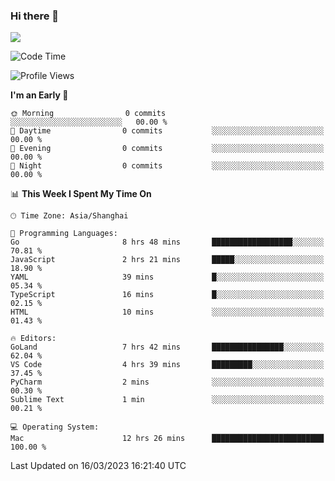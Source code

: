 ### Hi there 👋

<!--
**JJAYCHEN1e/jjaychen1e** is a ✨ _special_ ✨ repository because its `README.md` (this file) appears on your GitHub profile.

Here are some ideas to get you started:

- 🔭 I’m currently working on ...
- 🌱 I’m currently learning ...
- 👯 I’m looking to collaborate on ...
- 🤔 I’m looking for help with ...
- 💬 Ask me about ...
- 📫 How to reach me: ...
- 😄 Pronouns: ...
- ⚡ Fun fact: ...
-->

[![](https://github-readme-stats.vercel.app/api?username=jjaychen1e&show_icons=true)](https://github.com/jjaychen1e/github-readme-stats?count_private=true)

<!--START_SECTION:waka-->
![Code Time](http://img.shields.io/badge/Code%20Time-576%20hrs%2038%20mins-blue)

![Profile Views](http://img.shields.io/badge/Profile%20Views-2-blue)

**I'm an Early 🐤** 

```text
🌞 Morning                0 commits           ░░░░░░░░░░░░░░░░░░░░░░░░░   00.00 % 
🌆 Daytime                0 commits           ░░░░░░░░░░░░░░░░░░░░░░░░░   00.00 % 
🌃 Evening                0 commits           ░░░░░░░░░░░░░░░░░░░░░░░░░   00.00 % 
🌙 Night                  0 commits           ░░░░░░░░░░░░░░░░░░░░░░░░░   00.00 % 
```


📊 **This Week I Spent My Time On** 

```text
🕑︎ Time Zone: Asia/Shanghai

💬 Programming Languages: 
Go                       8 hrs 48 mins       ██████████████████░░░░░░░   70.81 % 
JavaScript               2 hrs 21 mins       █████░░░░░░░░░░░░░░░░░░░░   18.90 % 
YAML                     39 mins             █░░░░░░░░░░░░░░░░░░░░░░░░   05.34 % 
TypeScript               16 mins             █░░░░░░░░░░░░░░░░░░░░░░░░   02.15 % 
HTML                     10 mins             ░░░░░░░░░░░░░░░░░░░░░░░░░   01.43 % 

🔥 Editors: 
GoLand                   7 hrs 42 mins       ████████████████░░░░░░░░░   62.04 % 
VS Code                  4 hrs 39 mins       █████████░░░░░░░░░░░░░░░░   37.45 % 
PyCharm                  2 mins              ░░░░░░░░░░░░░░░░░░░░░░░░░   00.30 % 
Sublime Text             1 min               ░░░░░░░░░░░░░░░░░░░░░░░░░   00.21 % 

💻 Operating System: 
Mac                      12 hrs 26 mins      █████████████████████████   100.00 % 
```


 Last Updated on 16/03/2023 16:21:40 UTC
<!--END_SECTION:waka-->

